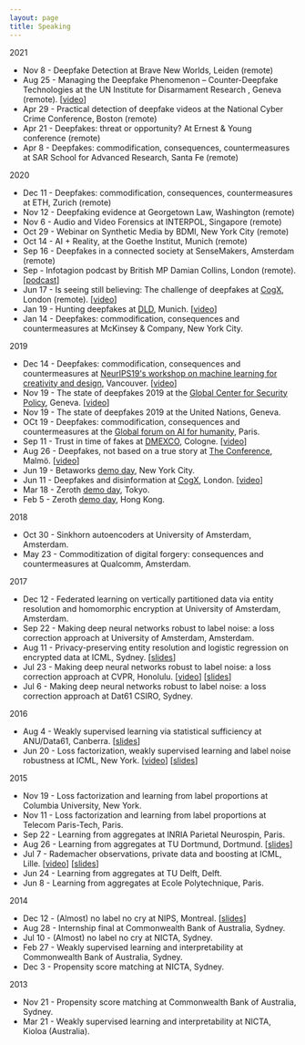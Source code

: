 ```yaml
---
layout: page
title: Speaking
---
```

2021
- Nov 8 - Deepfake Detection at Brave New Worlds, Leiden (remote)
- Aug 25 - Managing the Deepfake Phenomenon – Counter-Deepfake Technologies at  the UN Institute for Disarmament Research
, Geneva (remote). [[video](https://www.youtube.com/watch?v=jcaoexTzr2A&list=PLEQ2SvONl8gxxwmw-vmLF2eBWnQtHJrd3&index=5)]
- Apr 29 - Practical detection of deepfake videos at the National Cyber Crime Conference, Boston (remote)
- Apr 21 - Deepfakes: threat or opportunity? At Ernest & Young conference (remote)
- Apr 8 - Deepfakes: commodification, consequences, countermeasures at SAR School for Advanced Research, Santa Fe (remote)

2020
- Dec 11 - Deepfakes: commodification, consequences, countermeasures at ETH, Zurich (remote)
- Nov 12 - Deepfaking evidence at Georgetown Law, Washington (remote)
- Nov 6 - Audio and Video Forensics at INTERPOL, Singapore (remote)
- Oct 29 - Webinar on Synthetic Media by BDMI, New York City (remote)
- Oct 14 - AI + Reality, at the Goethe Institut, Munich (remote)
- Sep 16 - Deepfakes in a connected society at SenseMakers, Amsterdam (remote)
- Sep - Infotagion podcast by British MP Damian Collins, London (remote). [[podcast](https://infotagion.com/podcast/episode-33-nina-schick-and-giorgio-patrini/)]
- Jun 17 - Is seeing still believing: The challenge of deepfakes at [CogX](https://cogx.co), London (remote). [[video](https://www.youtube.com/watch?v=F04bZT9HJVc&feature=youtu.be)]
- Jan 19 - Hunting deepfakes at [DLD](https://dld-conference.com/), Munich. [[video](https://www.youtube.com/watch?v=ZHwPmx4ZrHI)]
- Jan 14 - Deepfakes: commodification, consequences and countermeasures at McKinsey & Company, New York City.

2019

- Dec 14 - Deepfakes: commodification, consequences and countermeasures at [NeurIPS19's workshop on machine learning for creativity and design](https://neurips2019creativity.github.io/), Vancouver. [[video](https://slideslive.com/38923633/deepfakes-commodification-consequences-and-countermeasures)]
- Nov 19 - The state of deepfakes 2019 at the [Global Center for Security Policy](https://www.gcsp.ch/events/security-and-ethical-implications-deepfakes), Geneva. [[video](https://www.youtube.com/watch?v=L0yui2pQkE8)]
- Nov 19 - The state of deepfakes 2019 at the United Nations, Geneva.
- OCt 19 - Deepfakes: commodification, consequences and countermeasures at the [Global forum on AI for humanity](https://gfaih.org/), Paris.
- Sep 11 - Trust in time of fakes at [DMEXCO](https://dmexco.com), Cologne. [[video](https://www.youtube.com/watch?v=IYm6ki1kzSM)]
- Aug 26 - Deepfakes, not based on a true story at [The Conference](https://2019.theconference.se/), Malmö. [[video](https://www.youtube.com/watch?v=EU3MvSSF5oo)]
- Jun 19 - Betaworks [demo day](https://render.betaworks.com/synthetic-camp-is-real-54d8ef4be370), New York City.
- Jun 11 - Deepfakes and disinformation at [CogX](https://cogx.co), London. [[video](https://www.youtube.com/watch?v=02RivHFBjR8)]
- Mar 18 - Zeroth [demo day](https://medium.com/@tak_lo/how-we-built-asias-largest-demo-day-in-japan-fe8736b93a71), Tokyo.
- Feb 5 - Zeroth [demo day](https://medium.com/@tak_lo/how-zeroth-built-the-best-demo-day-in-hong-kong-f572c4f716ca), Hong Kong.

2018

- Oct 30 - Sinkhorn autoencoders at University of Amsterdam, Amsterdam.
- May 23 - Commoditization of digital forgery: consequences and countermeasures at Qualcomm, Amsterdam.

2017

- Dec 12 - Federated learning on vertically partitioned data via entity resolution and homomorphic encryption at University of Amsterdam, Amsterdam.
- Sep 22 - Making deep neural networks robust to label noise: a loss correction approach at University of Amsterdam, Amsterdam.
- Aug 11 - Privacy-preserving entity resolution and logistic regression on encrypted data at ICML, Sydney.
[[slides]({{site.baseurl}}assets/slides/2017_ICML.pdf)]
- Jul 23 - Making deep neural networks robust to label noise: a loss correction approach at CVPR, Honolulu.
[[video](https://www.youtube.com/watch?v=RDTcV9Zx1C4)]
[[slides]({{site.baseurl}}assets/slides/2017_CVPR.pdf)]
- Jul 6 - Making deep neural networks robust to label noise: a loss correction approach at Dat61 CSIRO, Sydney.

2016

- Aug 4 - Weakly supervised learning via statistical sufficiency at ANU/Data61, Canberra.
  [[slides]({{site.baseurl}}assets/slides/phd_thesis.pdf)]
- Jun 20 - Loss factorization, weakly supervised learning and label noise robustness at ICML, New York.
[[video](http://techtalks.tv/talks/loss-factorization-weakly-supervised-learning-and-label-noise-robustness/62441/)]
[[slides]({{site.baseurl}}assets/slides/2016_ICML.pdf)]

2015

- Nov 19 - Loss factorization and learning from label proportions at Columbia University, New York.
- Nov 11 - Loss factorization and learning from label proportions at Telecom Paris-Tech, Paris.
- Sep 22 - Learning from aggregates at INRIA Parietal Neurospin, Paris.
- Aug 26 - Learning from aggregates at TU Dortmund, Dortmund. [[slides]({{site.baseurl}}assets/slides/2015_TU_Dortmund.pdf)]
- Jul 7 - Rademacher observations, private data and boosting at ICML, Lille. [[video](http://videolectures.net/icml2015_patrini_rademacher_observations/)]
[[slides]({{site.baseurl}}assets/slides/2015_ICML.pdf)]
- Jun 24 - Learning from aggregates at TU Delft, Delft.
- Jun 8 - Learning from aggregates at Ecole Polytechnique, Paris.

2014

- Dec 12 - (Almost) no label no cry at NIPS, Montreal.
[[slides]({{site.baseurl}}assets/slides/2014_NIPS.pdf)]
- Aug 28 - Internship final at Commonwealth Bank of Australia, Sydney.
- Jul 10 - (Almost) no label no cry at NICTA, Sydney.
- Feb 27 - Weakly supervised learning and interpretability at Commonwealth Bank of Australia, Sydney.
- Dec 3 - Propensity score matching at NICTA, Sydney.

2013

- Nov 21 - Propensity score matching at Commonwealth Bank of Australia, Sydney.
- Mar 21 - Weakly supervised learning and interpretability at NICTA, Kioloa (Australia).

